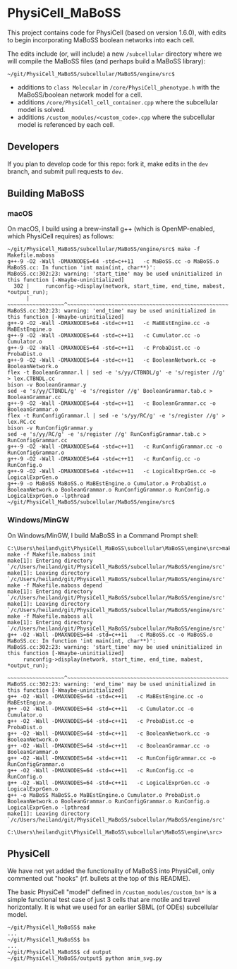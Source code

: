 # PhysiCell_MaBoSS

This project contains code for PhysiCell (based on version 1.6.0), with edits to begin incorporating MaBoSS boolean networks into each cell.

The edits include (or, will include) a new `/subcellular` directory where we will compile the MaBoSS files (and perhaps build a MaBoSS library):
```
~/git/PhysiCell_MaBoSS/subcellular/MaBoSS/engine/src$ 
```
* additions to `class Molecular` in `/core/PhysiCell_phenotype.h` with the MaBoSS/boolean network model for a cell.
* additions `/core/PhysiCell_cell_container.cpp` where the subcellular model is solved.
* additions `/custom_modules/<custom_code>.cpp` where the subcellular model is referenced by each cell.

## Developers

If you plan to develop code for this repo: fork it, make edits in the `dev` branch, and submit pull requests to `dev`.

## Building MaBoSS

### macOS

On macOS, I build using a brew-install g++ (which is OpenMP-enabled, which PhysiCell requires) as follows:
```
~/git/PhysiCell_MaBoSS/subcellular/MaBoSS/engine/src$ make -f Makefile.maboss 
g++-9 -O2 -Wall -DMAXNODES=64 -std=c++11   -c MaBoSS.cc -o MaBoSS.o
MaBoSS.cc: In function 'int main(int, char**)':
MaBoSS.cc:302:23: warning: 'start_time' may be used uninitialized in this function [-Wmaybe-uninitialized]
  302 |     runconfig->display(network, start_time, end_time, mabest, *output_run);
      |     ~~~~~~~~~~~~~~~~~~^~~~~~~~~~~~~~~~~~~~~~~~~~~~~~~~~~~~~~~~~~~~~~~~~~~~
MaBoSS.cc:302:23: warning: 'end_time' may be used uninitialized in this function [-Wmaybe-uninitialized]
g++-9 -O2 -Wall -DMAXNODES=64 -std=c++11   -c MaBEstEngine.cc -o MaBEstEngine.o
g++-9 -O2 -Wall -DMAXNODES=64 -std=c++11   -c Cumulator.cc -o Cumulator.o
g++-9 -O2 -Wall -DMAXNODES=64 -std=c++11   -c ProbaDist.cc -o ProbaDist.o
g++-9 -O2 -Wall -DMAXNODES=64 -std=c++11   -c BooleanNetwork.cc -o BooleanNetwork.o
flex -t BooleanGrammar.l | sed -e 's/yy/CTBNDL/g' -e 's/register //g' > lex.CTBNDL.cc
bison -v BooleanGrammar.y
sed -e 's/yy/CTBNDL/g' -e 's/register //g' BooleanGrammar.tab.c > BooleanGrammar.cc
g++-9 -O2 -Wall -DMAXNODES=64 -std=c++11   -c BooleanGrammar.cc -o BooleanGrammar.o
flex -t RunConfigGrammar.l | sed -e 's/yy/RC/g' -e 's/register //g' > lex.RC.cc
bison -v RunConfigGrammar.y
sed -e 's/yy/RC/g' -e 's/register //g' RunConfigGrammar.tab.c > RunConfigGrammar.cc
g++-9 -O2 -Wall -DMAXNODES=64 -std=c++11   -c RunConfigGrammar.cc -o RunConfigGrammar.o
g++-9 -O2 -Wall -DMAXNODES=64 -std=c++11   -c RunConfig.cc -o RunConfig.o
g++-9 -O2 -Wall -DMAXNODES=64 -std=c++11   -c LogicalExprGen.cc -o LogicalExprGen.o
g++-9 -o MaBoSS MaBoSS.o MaBEstEngine.o Cumulator.o ProbaDist.o BooleanNetwork.o BooleanGrammar.o RunConfigGrammar.o RunConfig.o LogicalExprGen.o -lpthread
~/git/PhysiCell_MaBoSS/subcellular/MaBoSS/engine/src$
```
### Windows/MinGW

On Windows/MinGW, I build MaBoSS in a Command Prompt shell:
```
C:\Users\heiland\git\PhysiCell_MaBoSS\subcellular\MaBoSS\engine\src>make
make -f Makefile.maboss init
make[1]: Entering directory `/c/Users/heiland/git/PhysiCell_MaBoSS/subcellular/MaBoSS/engine/src'
make[1]: Leaving directory `/c/Users/heiland/git/PhysiCell_MaBoSS/subcellular/MaBoSS/engine/src'
make -f Makefile.maboss depend
make[1]: Entering directory `/c/Users/heiland/git/PhysiCell_MaBoSS/subcellular/MaBoSS/engine/src'
make[1]: Leaving directory `/c/Users/heiland/git/PhysiCell_MaBoSS/subcellular/MaBoSS/engine/src'
make -f Makefile.maboss all
make[1]: Entering directory `/c/Users/heiland/git/PhysiCell_MaBoSS/subcellular/MaBoSS/engine/src'
g++ -O2 -Wall -DMAXNODES=64 -std=c++11   -c MaBoSS.cc -o MaBoSS.o
MaBoSS.cc: In function 'int main(int, char**)':
MaBoSS.cc:302:23: warning: 'start_time' may be used uninitialized in this function [-Wmaybe-uninitialized]
     runconfig->display(network, start_time, end_time, mabest, *output_run);
     ~~~~~~~~~~~~~~~~~~^~~~~~~~~~~~~~~~~~~~~~~~~~~~~~~~~~~~~~~~~~~~~~~~~~~~
MaBoSS.cc:302:23: warning: 'end_time' may be used uninitialized in this function [-Wmaybe-uninitialized]
g++ -O2 -Wall -DMAXNODES=64 -std=c++11   -c MaBEstEngine.cc -o MaBEstEngine.o
g++ -O2 -Wall -DMAXNODES=64 -std=c++11   -c Cumulator.cc -o Cumulator.o
g++ -O2 -Wall -DMAXNODES=64 -std=c++11   -c ProbaDist.cc -o ProbaDist.o
g++ -O2 -Wall -DMAXNODES=64 -std=c++11   -c BooleanNetwork.cc -o BooleanNetwork.o
g++ -O2 -Wall -DMAXNODES=64 -std=c++11   -c BooleanGrammar.cc -o BooleanGrammar.o
g++ -O2 -Wall -DMAXNODES=64 -std=c++11   -c RunConfigGrammar.cc -o RunConfigGrammar.o
g++ -O2 -Wall -DMAXNODES=64 -std=c++11   -c RunConfig.cc -o RunConfig.o
g++ -O2 -Wall -DMAXNODES=64 -std=c++11   -c LogicalExprGen.cc -o LogicalExprGen.o
g++ -o MaBoSS MaBoSS.o MaBEstEngine.o Cumulator.o ProbaDist.o BooleanNetwork.o BooleanGrammar.o RunConfigGrammar.o RunConfig.o LogicalExprGen.o -lpthread
make[1]: Leaving directory `/c/Users/heiland/git/PhysiCell_MaBoSS/subcellular/MaBoSS/engine/src'

C:\Users\heiland\git\PhysiCell_MaBoSS\subcellular\MaBoSS\engine\src>
```

## PhysiCell 
We have not yet added the functionality of MaBoSS into PhysiCell, only commented out "hooks" (rf. bullets at the top of this README). 

The basic PhysiCell "model" defined in `/custom_modules/custom_bn*` is a simple functional test case of just 3 cells that are motile and travel horizontally. It is what we used for an earlier SBML (of ODEs) subcellular model.
```
~/git/PhysiCell_MaBoSS$ make
...
~/git/PhysiCell_MaBoSS$ bn
...
~/git/PhysiCell_MaBoSS$ cd output
~/git/PhysiCell_MaBoSS/output$ python anim_svg.py 
```
